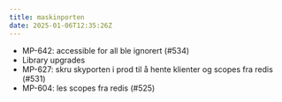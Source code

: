 ```yaml
---
title: maskinporten
date: 2025-01-06T12:35:26Z
---
```

- MP-642: accessible for all ble ignorert (#534)
- Library upgrades
- MP-627: skru skyporten i prod til å hente klienter og scopes fra redis (#531)
- MP-604: les scopes fra redis (#525)

